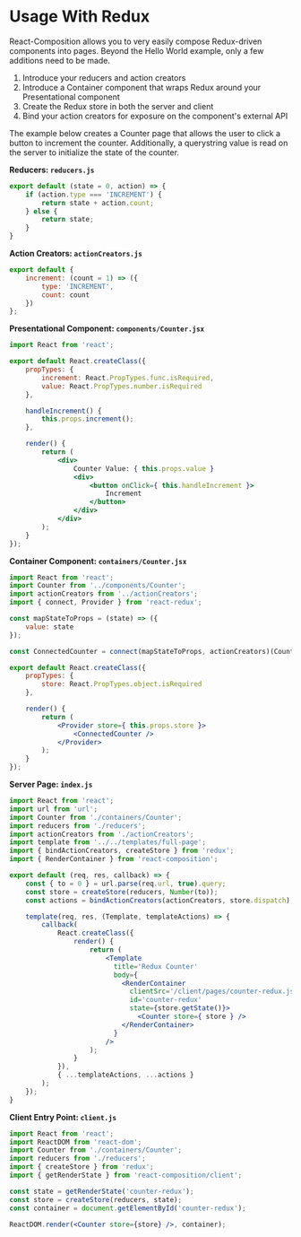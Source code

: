 # Usage With Redux

React-Composition allows you to very easily compose Redux-driven components into pages.  Beyond the Hello World example, only a few additions need to be made.

1. Introduce your reducers and action creators
1. Introduce a Container component that wraps Redux around your Presentational component
1. Create the Redux store in both the server and client
1. Bind your action creators for exposure on the component's external API

The example below creates a Counter page that allows the user to click a button to increment the counter.  Additionally, a querystring value is read on the server to initialize the state of the counter.

**Reducers: `reducers.js`**

``` js
export default (state = 0, action) => {
    if (action.type === 'INCREMENT') {
        return state + action.count;
    } else {
        return state;
    }
}
```

**Action Creators: `actionCreators.js`**

``` js
export default {
    increment: (count = 1) => ({
        type: 'INCREMENT',
        count: count
    })
};
```
**Presentational Component: `components/Counter.jsx`**

``` jsx
import React from 'react';

export default React.createClass({
    propTypes: {
        increment: React.PropTypes.func.isRequired,
        value: React.PropTypes.number.isRequired
    },

    handleIncrement() {
        this.props.increment();
    },

    render() {
        return (
            <div>
                Counter Value: { this.props.value }
                <div>
                    <button onClick={ this.handleIncrement }>
                        Increment
                    </button>
                </div>
            </div>
        );
    }
});
```

**Container Component: `containers/Counter.jsx`**

``` jsx
import React from 'react';
import Counter from '../components/Counter';
import actionCreators from '../actionCreators';
import { connect, Provider } from 'react-redux';

const mapStateToProps = (state) => ({
    value: state
});

const ConnectedCounter = connect(mapStateToProps, actionCreators)(Counter);

export default React.createClass({
    propTypes: {
        store: React.PropTypes.object.isRequired
    },

    render() {
        return (
            <Provider store={ this.props.store }>
                <ConnectedCounter />
            </Provider>
        );
    }
});
```

**Server Page: `index.js`**

``` jsx
import React from 'react';
import url from 'url';
import Counter from './containers/Counter';
import reducers from './reducers';
import actionCreators from './actionCreators';
import template from '../../templates/full-page';
import { bindActionCreators, createStore } from 'redux';
import { RenderContainer } from 'react-composition';

export default (req, res, callback) => {
    const { to = 0 } = url.parse(req.url, true).query;
    const store = createStore(reducers, Number(to));
    const actions = bindActionCreators(actionCreators, store.dispatch);

    template(req, res, (Template, templateActions) => {
        callback(
            React.createClass({
                render() {
                    return (
                        <Template
                          title='Redux Counter'
                          body={
                            <RenderContainer
                              clientSrc='/client/pages/counter-redux.js'
                              id='counter-redux'
                              state={store.getState()}>
                                <Counter store={ store } />
                            </RenderContainer>
                          }
                        />
                    );
                }
            }),
            { ...templateActions, ...actions }
        );
    });
}
```

**Client Entry Point: `client.js`**

``` jsx
import React from 'react';
import ReactDOM from 'react-dom';
import Counter from './containers/Counter';
import reducers from './reducers';
import { createStore } from 'redux';
import { getRenderState } from 'react-composition/client';

const state = getRenderState('counter-redux');
const store = createStore(reducers, state);
const container = document.getElementById('counter-redux');

ReactDOM.render(<Counter store={store} />, container);
```
